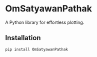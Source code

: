 # OmSatyawanPathak
A Python library for effortless plotting.

## Installation
```bash
pip install OmSatyawanPathak